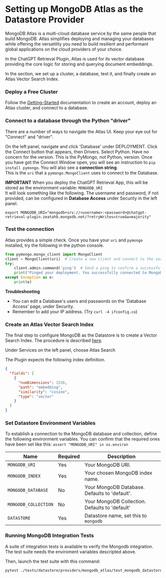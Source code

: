 # Setting up MongoDB Atlas as the Datastore Provider

MongoDB Atlas is a multi-cloud database service by the same people that build MongoDB. 
Atlas simplifies deploying and managing your databases while offering the versatility you need 
to build resilient and performant global applications on the cloud providers of your choice.

In the ChatGPT Retrieval Plugin, Atlas is used for its vector database 
providing the core logic for storing and querying document embeddings.

In the section, we set up a cluster, a database, test it, and finally create an Atlas Vector Search Index.

### Deploy a Free Cluster

Follow the [Getting-Started](https://www.mongodb.com/basics/mongodb-atlas-tutorial) documentation 
to create an account, deploy an Atlas cluster, and connect to a database.


### Connect to a database through the Python "driver" 

There are a number of ways to navigate the Atlas UI. Keep your eye out for "Connect" and "driver".

On the left panel, navigate and click 'Database' under DEPLOYMENT. 
Click the Connect button that appears, then Drivers. Select Python.
Have no concern for the version. This is the PyMongo, not Python, version.
Once you have got the Connect Window open, you will see an instruction to `pip install pymongo`.
You will also see a **connection string**.  
This is the `uri` that a `pymongo.MongoClient` uses to connect to the Database.

**IMPORTANT** When you deploy the ChatGPT Retrieval App, this will be stored as the environment variable: `MONGODB_URI`  
It will look something like the following. The username and password, if not provided,
can be configured in **Database Access** under Security in the left panel. 

```
export MONGODB_URI="mongodb+srv://<username>:<password>@chatgpt-retrieval-plugin.zeatahb.mongodb.net/?retryWrites=true&w=majority"
```

### Test the connection

Atlas provides a simple check. Once you have your `uri` and `pymongo` installed, try the following in the python console.

```python
from pymongo.mongo_client import MongoClient
client = MongoClient(uri)  # Create a new client and connect to the server
try:
    client.admin.command('ping')  # Send a ping to confirm a successful connection
    print("Pinged your deployment. You successfully connected to MongoDB!")
except Exception as e:
    print(e)
```

**Troubleshooting**
* You can edit a Database's users and passwords on the 'Database Access' page, under Security.
* Remember to add your IP address. (Try `curl -4 ifconfig.co`)

### Create an Atlas Vector Search Index

The final step to configure MongoDB as the Datastore is to create a Vector Search Index.
The procedure is described [here](https://www.mongodb.com/docs/atlas/atlas-vector-search/create-index/#procedure).

Under Services on the left panel, choose Atlas Search

The Plugin expects the following index definition.

```json
{
  "fields": [
    {
      "numDimensions": 1536,
      "path": "embedding",
      "similarity": "cosine",
      "type": "vector"
    }
  ]
}
```


### Set Datastore Environment Variables

To establish a connection to the MongoDB database and collection, define the following environment variables.
You can confirm that the required ones have been set like this:  `assert "MONGODB_URI" in os.environ`

| Name                  | Required | Description                                    |
| --------------------- |----------|------------------------------------------------|
| `MONGODB_URI`      | Yes      | Your MongoDB URI.                              |
| `MONGODB_INDEX` | Yes      | Your chosen MongoDB index name.                |
| `MONGODB_DATABASE` | No       | Your MongoDB Database. Defaults to 'default'.  |
| `MONGODB_COLLECTION` | No       | Your MongoDB Collection. Defaults to 'default' |
| `DATASTORE`           | Yes      | Datastore name, set this to `mongodb`          |


### Running MongoDB Integration Tests

A suite of integration tests is available to verify the Mongodb integration. The test suite needs the enviroment variables descripted above.

Then, launch the test suite with this command:

```bash
pytest ./tests/datastore/providers/mongodb_atlas/test_mongodb_datastore.py
```
